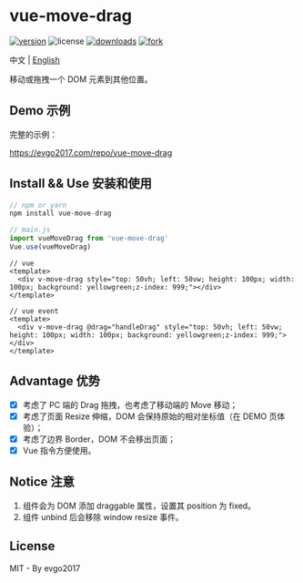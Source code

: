 # vue-move-drag

[![version](https://img.shields.io/npm/v/vue-move-drag)](https://npm.js) ![license](https://img.shields.io/github/license/evgo2017/vue-move-drag) [![downloads](https://img.shields.io/npm/dt/vue-move-drag)](<https://www.npmjs.com/package/vue-move-drag> ) [![fork](https://img.shields.io/github/forks/evgo2017/vue-move-drag?style=social)](https://github.com/evgo2017/vue-move-drag)

中文 | [English](./README.md)

移动或拖拽一个 DOM 元素到其他位置。

## Demo 示例

完整的示例：

https://evgo2017.com/repo/vue-move-drag

## Install && Use 安装和使用

```javascript
// npm or yarn
npm install vue-move-drag

// main.js
import vueMoveDrag from 'vue-move-drag'
Vue.use(vueMoveDrag)
```

```vue
// vue
<template>
  <div v-move-drag style="top: 50vh; left: 50vw; height: 100px; width: 100px; background: yellowgreen;z-index: 999;"></div>
</template>

// vue event
<template>
  <div v-move-drag @drag="handleDrag" style="top: 50vh; left: 50vw; height: 100px; width: 100px; background: yellowgreen;z-index: 999;"></div>
</template>
```

## Advantage 优势

* [x] 考虑了 PC 端的 Drag 拖拽，也考虑了移动端的 Move 移动；
* [x] 考虑了页面 Resize 伸缩，DOM 会保持原始的相对坐标值（在 DEMO 页体验）；
* [x] 考虑了边界 Border，DOM 不会移出页面；
* [x] Vue 指令方便使用。

## Notice 注意

1. 组件会为 DOM 添加 draggable 属性，设置其 position 为 fixed。
2. 组件 unbind 后会移除 window resize 事件。

## License

MIT - By evgo2017